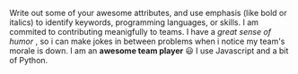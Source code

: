 Write out some of your awesome attributes, and use emphasis (like bold or italics) to identify keywords, programming languages, or skills. 
I am commited to contributing meanigfully to teams. 
I have a *great sense of humor* , so i can make jokes in between problems when i notice my team's morale is down.
I am an **awesome team player** :smiley:
I use Javascript and a bit of Python.
